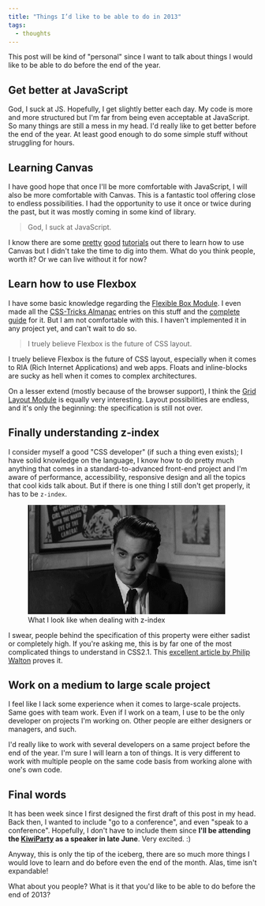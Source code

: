 ```yaml
---
title: "Things I’d like to be able to do in 2013"
tags:
  - thoughts
---
```


This post will be kind of "personal" since I want to talk about things I would like to be able to do before the end of the year.

## Get better at JavaScript

God, I suck at JS. Hopefully, I get slightly better each day. My code is more and more structured but I'm far from being even acceptable at JavaScript. So many things are still a mess in my head. I'd really like to get better before the end of the year. At least good enough to do some simple stuff without struggling for hours.

## Learning Canvas

I have good hope that once I'll be more comfortable with JavaScript, I will also be more comfortable with Canvas. This is a fantastic tool offering close to endless possibilities. I had the opportunity to use it once or twice during the past, but it was mostly coming in some kind of library.

> God, I suck at JavaScript.

I know there are some [pretty](https://developer.mozilla.org/en-US/docs/HTML/Canvas/Tutorial) [good](https://www.canvasdemos.com/type/tutorials/) [tutorials](https://www.alsacreations.com/tuto/lire/1484-introduction.html) out there to learn how to use Canvas but I didn't take the time to dig into them. What do you think people, worth it? Or we can live without it for now?

## Learn how to use Flexbox

I have some basic knowledge regarding the [Flexible Box Module](https://www.w3.org/TR/css3-flexbox/). I even made all the [CSS-Tricks Almanac](https://css-tricks.com/almanac/) entries on this stuff and the [complete guide](https://css-tricks.com/snippets/css/a-guide-to-flexbox/) for it. But I am not comfortable with this. I haven't implemented it in any project yet, and can't wait to do so.

> I truely believe Flexbox is the future of CSS layout.

I truely believe Flexbox is the future of CSS layout, especially when it comes to RIA (Rich Internet Applications) and web apps. Floats and inline-blocks are sucky as hell when it comes to complex architectures.

On a lesser extend (mostly because of the browser support), I think the [Grid Layout Module](https://hugogiraudel.com/2013/04/04/css-grid-layout/) is equally very interesting. Layout possibilities are endless, and it's only the beginning: the specification is still not over.

## Finally understanding z-index

I consider myself a good "CSS developer" (if such a thing even exists); I have solid knowledge on the language, I know how to do pretty much anything that comes in a standard-to-advanced front-end project and I'm aware of performance, accessibility, responsive design and all the topics that cool kids talk about. But if there is one thing I still don't get properly, it has to be `z-index`.

<figure class="figure">
<img src="/assets/images/things-to-do-2013/z-index.gif" alt="">
<figcaption>What I look like when dealing with z-index</figcaption>
</figure>

I swear, people behind the specification of this property were either sadist or completely high. If you're asking me, this is by far one of the most complicated things to understand in CSS2.1. This [excellent article by Philip Walton](https://philipwalton.com/articles/what-no-one-told-you-about-z-index/) proves it.

## Work on a medium to large scale project

I feel like I lack some experience when it comes to large-scale projects. Same goes with team work. Even if I work on a team, I use to be the only developer on projects I'm working on. Other people are either designers or managers, and such.

I'd really like to work with several developers on a same project before the end of the year. I'm sure I will learn a ton of things. It is very different to work with multiple people on the same code basis from working alone with one's own code.

## Final words

It has been week since I first designed the first draft of this post in my head. Back then, I wanted to include "go to a conference", and even "speak to a conference". Hopefully, I don't have to include them since **I'll be attending the [KiwiParty](http://kiwiparty.fr/) as a speaker in late June**. Very excited. :)

Anyway, this is only the tip of the iceberg, there are so much more things I would love to learn and do before even the end of the month. Alas, time isn't expandable!

What about you people? What is it that you'd like to be able to do before the end of 2013?
